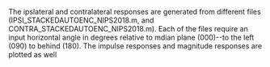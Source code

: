 The ipslateral and contralateral responses are generated from different files (IPSI_STACKEDAUTOENC_NIPS2018.m, and CONTRA_STACKEDAUTOENC_NIPS2018.m). Each of the files require an input horizontal angle in degrees relative to mdian plane (000)--to the left (090) to behind (180). The impulse responses and magnitude responses are plotted as well
